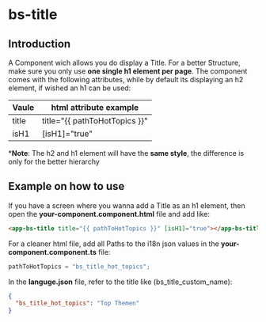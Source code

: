 # bs-title

## Introduction

A Component wich allows you do display a Title. For a better Structure, make sure you only use **one single h1 element per page**. The component comes with the following attributes, while by default its displaying an h2 element, if wished an h1 can be used:

| Vaule | html attribute example        |
| ----- | ----------------------------- |
| title | title="{{ pathToHotTopics }}" |
| isH1  | [isH1]="true"                 |

\***Note**: The h2 and h1 element will have the **same style**, the difference is only for the better hierarchy

## Example on how to use

If you have a screen where you wanna add a Title as an h1 element, then open the **your-component.component.html** file and add like:

```html
<app-bs-title title="{{ pathToHotTopics }}" [isH1]="true"></app-bs-title>
```

For a cleaner html file, add all Paths to the i18n json values in the **your-component.component.ts** file:

```ts
pathToHotTopics = "bs_title_hot_topics";
```

In the **languge.json** file, refer to the title like (bs_title_custom_name):

```json
{
  "bs_title_hot_topics": "Top Themen"
}
```
